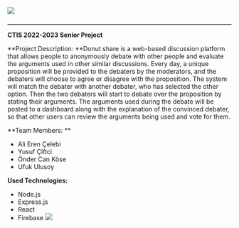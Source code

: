 [![](https://i.ibb.co/9rMY14h/banner.png)](https://i.ibb.co/9rMY14h/banner.png)

### 

------------

**CTIS 2022-2023 Senior Project**

**Project Description: **Donut share is a web-based discussion platform that allows people to anonymously debate with other people and evaluate the arguments used in other similar discussions. Every day, a unique proposition will be provided to the debaters by the moderators, and the debaters will choose to agree or disagree with the proposition. The system will match the debater with another debater, who has selected the other option. Then the two debaters will start to debate over the proposition by stating their arguments. The arguments used during the debate will be posted to a dashboard along with the explanation of the convinced debater, so that other users can review the arguments being used and vote for them.

**Team Members: **
- Ali Eren Çelebi
- Yusuf Çiftci
- Önder Can Köse
- Ufuk Ulusoy

**Used Technologies:**
- Node.js
- Express.js
- React
- Firebase 
 ![](https://i.ibb.co/k364DmH/donut.gif)


